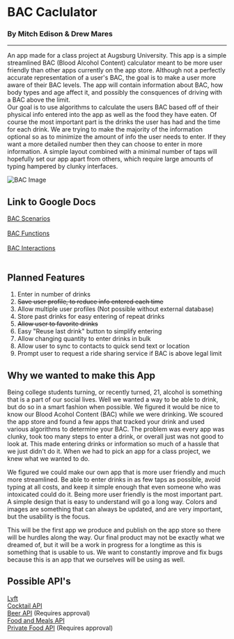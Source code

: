 # BAC Caclulator
  ### By Mitch Edison & Drew Mares
--------
An app made for a class project at Augsburg University. This app is a simple streamlined BAC (Blood Alcohol Content) calculator meant to be more user friendly than other apps currently on the app store. Although not a perfectly accurate representation of a user's BAC, the goal is to make a user more aware of their BAC levels. The app will contain information about BAC, how body types and age affect it, and possibly the consquences of driving with a BAC above the limit. <br>
Our goal is to use algorithms to calculate the users BAC based off of their physical info entered into the app as well as the food they have eaten. Of course the most important part is the drinks the user has had and the time for each drink. We are trying to make the majority of the information optional so as to minimize the amount of info the user needs to enter. If they want a more detailed number then they can choose to enter in more information. A simple layout combined with a minimal number of taps will hopefully set our app apart from others, which require large amounts of typing hampered by clunky interfaces.<br>

![BAC Image](https://i.imgur.com/gQwaJN9.jpg)
## Link to Google Docs <br>

[BAC Scenarios](https://docs.google.com/document/d/1u3OXSJ5G8DdRS1LxskDlbqc7tLgrBbNJc6JzwiwSf6I/edit#)<br>
<br>
[BAC Functions](https://docs.google.com/document/d/11pO6yAw4eqVGGrQYnekvYLGR54cuWHCdM1KUqGbwkYU/edit)<br>
<br>
[BAC Interactions](https://docs.google.com/document/d/1LTmMt3LGi2YHk1kCgqYF2N3NqvX1yO3AAoYV1BNSqgQ/edit)<br>
<br>

## Planned Features <br>
1) Enter in number of drinks
2) ~~Save user profile, to reduce info entered each time~~ 
4) Allow multiple user profiles (Not possible without external database)
5) Store past drinks for easy entering of repeat drinks
6) ~~Allow user to favorite drinks~~
7) Easy "Reuse last drink" button to simplify entering
8) Allow changing quantity to enter drinks in bulk
9) Allow user to sync to contacts to quick send text or location 
10) Prompt user to request a ride sharing service if BAC is above legal limit 

## Why we wanted to make this App <br>
Being college students turning, or recently turned, 21, alcohol is something that is a part of our social lives. Well we wanted a way to be able to drink, but do so in a smart fashion when possible. We figured it would be nice to know our Blood Acohol Content (BAC) while we were drinking. We scoured the app store and found a few apps that tracked your drink and used various algorithms to determine your BAC. The problem was every app was clunky, took too many steps to enter a drink, or overall just was not good to look at. This made entering drinks or information so much of a hassle that we just didn't do it. When we had to pick an app for a class project, we knew what we wanted to do.

We figured we could make our own app that is more user friendly and much more streamlined. Be able to enter drinks in as few taps as possible, avoid typing at all costs, and keep it simple enough that even someone who was intoxicated could do it. Being more user friendly is the most important part. A simple design that is easy to understand will go a long way. Colors and images are something that can always be updated, and are very important, but the usability is the focus. 

This will be the first app we produce and publish on the app store so there will be hurdles along the way. Our final product may not be exactly what we dreamed of, but it will be a work in progress for a longtime as this is something that is usable to us. We want to constantly improve and fix bugs because this is an app that we ourselves will be using as well. 


## Possible API's <br>
[Lyft](https://www.lyft.com/developers/products/ride-request) <br>
[Cocktail API](https://www.thecocktaildb.com/api.php) <br>
[Beer API](https://untappd.com/api/docs) (Requires approval)<br>
[Food and Meals API](https://www.themealdb.com/api.php)<br>
[Private Food API](https://www.myfitnesspal.com/api) (Requires approval) <br>
